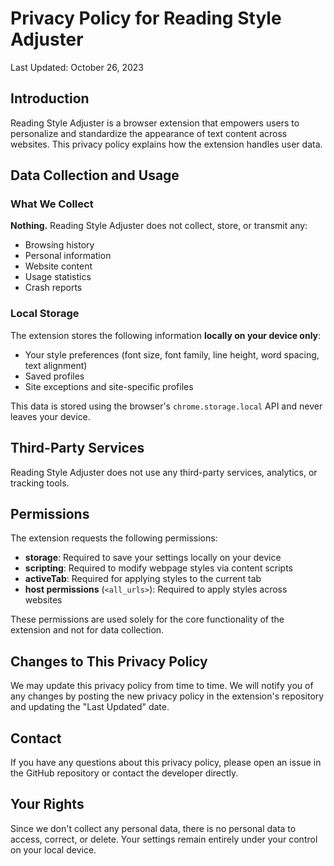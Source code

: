 # Privacy Policy for Reading Style Adjuster

Last Updated: October 26, 2023

## Introduction

Reading Style Adjuster is a browser extension that empowers users to personalize and standardize the appearance of text content across websites. This privacy policy explains how the extension handles user data.

## Data Collection and Usage

### What We Collect

**Nothing.** Reading Style Adjuster does not collect, store, or transmit any:

- Browsing history
- Personal information
- Website content
- Usage statistics
- Crash reports

### Local Storage

The extension stores the following information **locally on your device only**:

- Your style preferences (font size, font family, line height, word spacing, text alignment)
- Saved profiles
- Site exceptions and site-specific profiles

This data is stored using the browser's `chrome.storage.local` API and never leaves your device.

## Third-Party Services

Reading Style Adjuster does not use any third-party services, analytics, or tracking tools.

## Permissions

The extension requests the following permissions:

- **storage**: Required to save your settings locally on your device
- **scripting**: Required to modify webpage styles via content scripts
- **activeTab**: Required for applying styles to the current tab
- **host permissions** (`<all_urls>`): Required to apply styles across websites

These permissions are used solely for the core functionality of the extension and not for data collection.

## Changes to This Privacy Policy

We may update this privacy policy from time to time. We will notify you of any changes by posting the new privacy policy in the extension's repository and updating the "Last Updated" date.

## Contact

If you have any questions about this privacy policy, please open an issue in the GitHub repository or contact the developer directly.

## Your Rights

Since we don't collect any personal data, there is no personal data to access, correct, or delete. Your settings remain entirely under your control on your local device.

